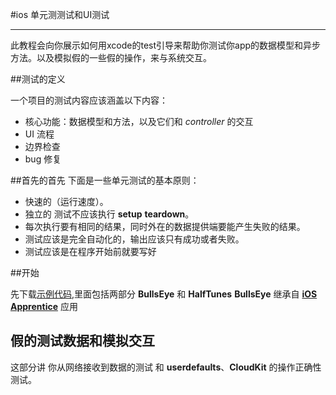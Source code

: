 #ios 单元测测试和UI测试

---

此教程会向你展示如何用xcode的test引导来帮助你测试你app的数据模型和异步方法。以及模拟假的一些假的操作，来与系统交互。

##测试的定义

一个项目的测试内容应该涵盖以下内容：

* 核心功能：数据模型和方法，以及它们和 *controller* 的交互
* UI 流程
* 边界检查
* bug 修复

##首先的首先
下面是一些单元测试的基本原则：

* 快速的（运行速度）。
* 独立的 测试不应该执行 **setup** **teardown**。
* 每次执行要有相同的结果，同时外在的数据提供端要能产生失败的结果。
* 测试应该是完全自动化的，输出应该只有成功或者失败。
* 测试应该是在程序开始前就要写好

##开始

先下载[示例代码](https://koenig-media.raywenderlich.com/uploads/2016/12/Starters.zip),里面包括两部分 **BullsEye** 和 **HalfTunes**
**BullsEye** 继承自 [**iOS Apprentice**](https://www.raywenderlich.com/store/ios-apprentice) 应用


## 假的测试数据和模拟交互

这部分讲 你从网络接收到数据的测试 和 **userdefaults**、**CloudKit** 的操作正确性测试。

